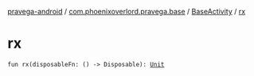 [pravega-android](../../index.md) / [com.phoenixoverlord.pravega.base](../index.md) / [BaseActivity](index.md) / [rx](./rx.md)

# rx

`fun rx(disposableFn: () -> Disposable): `[`Unit`](https://kotlinlang.org/api/latest/jvm/stdlib/kotlin/-unit/index.html)